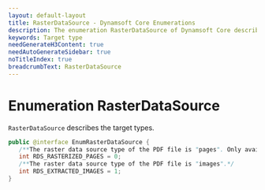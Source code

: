 ```yaml
---
layout: default-layout
title: RasterDataSource - Dynamsoft Core Enumerations
description: The enumeration RasterDataSource of Dynamsoft Core describes raster data source types.
keywords: Target type
needGenerateH3Content: true
needAutoGenerateSidebar: true
noTitleIndex: true
breadcrumbText: RasterDataSource
---
```


# Enumeration RasterDataSource

`RasterDataSource` describes the target types.

```java
public @interface EnumRasterDataSource {
   /**The raster data source type of the PDF file is "pages". Only available for PDFReadingMode raster.*/
   int RDS_RASTERIZED_PAGES = 0;
   /**The raster data source type of the PDF file is "images".*/
   int RDS_EXTRACTED_IMAGES = 1;
}
```
